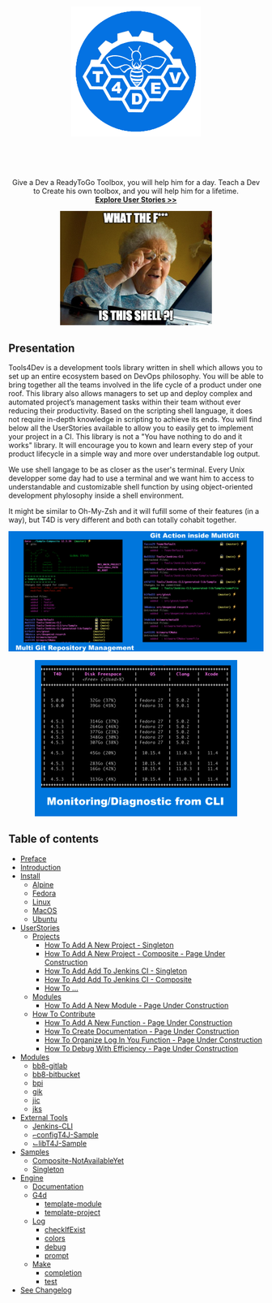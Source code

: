 <p align="center">
    <img src="https://github.com/T4D-Suites/T4D-Ressources/blob/master/Logo.png" width="256">
</p>
<br />
<br />
<br />
<p align="center">
  Give a Dev a ReadyToGo Toolbox, you will help him for a day. Teach a Dev to Create his own toolbox, and you will help him for a lifetime. 
  <br />
    <a href="https://Link"><strong>Explore User Stories >></strong></a>
  <br />
</p>

<p align="center">
    <img src="https://github.com/T4D-Suites/T4D-Ressources/blob/master/Funny.png" width="300">
</p> 

## Presentation

Tools4Dev is a development tools library written in shell which allows you to set up an entire ecosystem based on DevOps philosophy. You will be able to bring together all the teams involved in the life cycle of a product under one roof. This library also allows managers to set up and deploy complex and automated project’s management tasks within their team without ever reducing their productivity. Based on the scripting shell language, it does not require in-depth knowledge in scripting to achieve its ends. You will find below all the UserStories available to allow you to easily get to implement your project in a CI. This library is not a "You have nothing to do and it works" library. It will encourage you to kown and learn every step of your product lifecycle in a simple way and more over understandable log output.

We use shell langage to be as closer as the user's terminal. Every Unix developper some day had to use a terminal and we want him to access to understandable and customizable shell function by using object-oriented development phylosophy inside a shell environment.

It might be similar to Oh-My-Zsh and it will fufill some of their features (in a way), but T4D is very different and both can totally cohabit together.

<p align="center">
    <img src="https://github.com/T4D-Suites/T4D-Ressources/blob/master/Readme-Banner1.png" width="800">
</p> 
<p align="center">
    <img src="https://github.com/T4D-Suites/T4D-Ressources/blob/master/Readme-Banner2.png" width="400">
</p> 


## Table of contents

 * [Preface](.Ressources/docs/MarkDown/Preface.md)
 * [Introduction](.Ressources/docs/MarkDown/Introduction.md)
 * [Install](.Ressources/docs/MarkDown/Platforms/INSTALL.md)
   * [Alpine](.Ressources/docs/MarkDown/Platforms/Alpine.md)
   * [Fedora](.Ressources/docs/MarkDown/Platforms/Fedora.md)
   * [Linux](.Ressources/docs/MarkDown/Platforms/Linux.md)
   * [MacOS](.Ressources/docs/MarkDown/Platforms/MacOS.md)
   * [Ubuntu](.Ressources/docs/MarkDown/Platforms/Ubuntu.md)
 * [UserStories]()
   * [Projects]()
     * [How To Add A New Project - Singleton](.Ressources/docs/MarkDown/Stories/HowTo-AddNewProject-Singleton.md)
     * [How To Add A New Project - Composite  - Page Under Construction](.Ressources/docs/MarkDown/Stories/HowTo-AddNewProject-Composite.md)
     * [How To Add Add To Jenkins CI - Singleton](.Ressources/docs/MarkDown/Stories/HowTo-AddToJenkinsCI-Singleton.md)
     * [How To Add Add To Jenkins CI - Composite](.Ressources/docs/MarkDown/Stories/HowTo-AddToJenkinsCI-Composite.md)
     * [How To ...](.Ressources/docs/MarkDown/PageUnderConstruction.md)
   * [Modules]()
     * [How To Add A New Module  - Page Under Construction](.Ressources/docs/MarkDown/PageUnderConstruction.md)
   * [How To Contribute]()
     * [How To Add A New Function - Page Under Construction](.Ressources/docs/MarkDown/PageUnderConstruction.md)
     * [How To Create Documentation  - Page Under Construction](.Ressources/docs/MarkDown/PageUnderConstruction.md)
     * [How To Organize Log In You Function  - Page Under Construction](.Ressources/docs/MarkDown/PageUnderConstruction.md)
     * [How To Debug With Efficiency  - Page Under Construction](.Ressources/docs/MarkDown/PageUnderConstruction.md)
 * [Modules]()
   * [bb8-gitlab](.Ressources/docs/MarkDown/Modules/bb8-gitlab.md)
   * [bb8-bitbucket](.Ressources/docs/MarkDown/Modules/bb8-bitbucket.md)
   * [bpi](.Ressources/docs/MarkDown/Modules/bpi.md)
   * [gik](.Ressources/docs/MarkDown/Modules/gik.md)
   * [jic](.Ressources/docs/MarkDown/Modules/jic.md)
   * [jks](.Ressources/docs/MarkDown/Modules/jks.md)
 * [External Tools](https://github.com/T4D-Suites/Tools4Jenkins)
   * [Jenkins-CLI](https://github.com/T4D-Suites/Tools4Jenkins)
   * [⌐configT4J-Sample](https://github.com/T4D-Suites/configT4J-Sample)
   * [⌙libT4J-Sample](https://github.com/T4D-Suites/libT4J-Sample)
 * [Samples](https://github.com/T4D-Suites/T4D-Sample-CMake)
   * [Composite-NotAvailableYet]()
   * [Singleton](https://github.com/T4D-Suites/T4D-Sample-CMake)
 * [Engine]()
   * [Documentation](.Ressources/docs/MarkDown/Utils/Documentation.md)
   * [G4d](.Ressources/docs/MarkDown/Utils/G4d.md)
     * [template-module](.Ressources/docs/MarkDown/Utils/G4d-template-module.md)
     * [template-project](.Ressources/docs/MarkDown/Utils/G4d-template-project.md)
   * [Log](.Ressources/docs/MarkDown/Utils/Log.md)
     * [checkIfExist](.Ressources/docs/MarkDown/Utils/Log-checkIfExist.md)
     * [colors](.Ressources/docs/MarkDown/Utils/Log-colors.md)
     * [debug](.Ressources/docs/MarkDown/Utils/Log-debug.md)
     * [prompt](.Ressources/docs/MarkDown/Utils/Log-prompt.md)
   * [Make](.Ressources/docs/MarkDown/Utils/Make.md)
     * [completion](.Ressources/docs/MarkDown/Utils/Make-completion.md)
     * [test](.Ressources/docs/MarkDown/Utils/Make-test.md)
 * [See Changelog](CHANGELOG.md)
